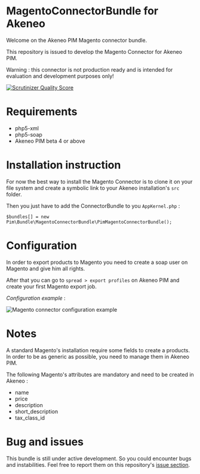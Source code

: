 # MagentoConnectorBundle for Akeneo

Welcome on the Akeneo PIM Magento connector bundle.

This repository is issued to develop the Magento Connector for Akeneo PIM.

Warning : this connector is not production ready and is intended for evaluation and development purposes only!

[![Scrutinizer Quality Score](https://scrutinizer-ci.com/g/akeneo/MagentoConnectorBundle/badges/quality-score.png?s=f2f90f8746e80dc5a1e422156672bd3b0bb6658f)](https://scrutinizer-ci.com/g/akeneo/MagentoConnectorBundle/)

# Requirements

 - php5-xml
 - php5-soap
 - Akeneo PIM beta 4 or above

# Installation instruction

For now the best way to install the Magento Connector is to clone it on your file system and create a symbolic link to your Akeneo installation's `src` folder.

Then you just have to add the ConnectorBundle to you `AppKernel.php` :

    $bundles[] = new Pim\Bundle\MagentoConnectorBundle\PimMagentoConnectorBundle();

# Configuration

In order to export products to Magento you need to create a soap user on Magento and give him all rights.

After that you can go to `spread > export profiles` on Akeneo PIM and create your first Magento export job.

*Configuration example* :

![Magento connector configuration example](http://i.imgur.com/thNNxtO.png)

# Notes

A standard Magento's installation require some fields to create a products. In order to be as generic as possible, you need to manage them in Akeneo PIM.

The following Magento's attributes are mandatory and need to be created in Akeneo :

- name
- price
- description
- short_description
- tax_class_id

# Bug and issues

This bundle is still under active development. So you could encounter bugs and instabilities. Feel free to report them on this repository's [issue section](https://github.com/akeneo/MagentoConnectorBundle/issues).
